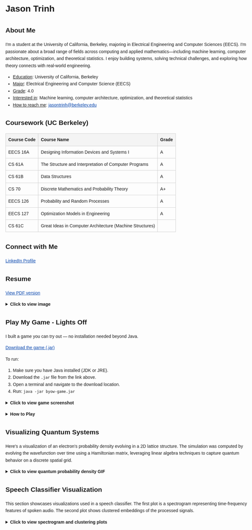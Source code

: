 <!DOCTYPE html>
<html lang="en">
<head>
  <meta charset="UTF-8">
  <meta name="viewport" content="width=device-width, initial-scale=1.0">
  <title>Jason Trinh</title>
  <style>
    body {
      font-family: Arial, sans-serif;
      line-height: 1.6;
      max-width: 800px;
      margin: auto;
      padding: 20px;
    }
    details {
      margin-bottom: 1em;
    }
    summary {
      font-weight: bold;
      cursor: pointer;
    }
    table {
      width: 100%;
      border-collapse: collapse;
      margin-top: 1em;
    }
    th, td {
      border: 1px solid #ccc;
      padding: 8px;
      text-align: left;
    }
    th {
      background-color: #f4f4f4;
    }
    a {
      color: #0645ad;
    }
  </style>
</head>
<body>
  <h1>Jason Trinh</h1>

  <h2>About Me</h2>
  <p>
    I'm a student at the University of California, Berkeley, majoring in Electrical Engineering and Computer Sciences (EECS). I'm passionate about a broad range of fields across computing and applied mathematics—including machine learning, computer architecture, optimization, and theoretical statistics. I enjoy building systems, solving technical challenges, and exploring how theory connects with real-world engineering.
  </p>
  <ul>
    <li><u>Education</u>: University of California, Berkeley</li>
    <li><u>Major</u>: Electrical Engineering and Computer Science (EECS)</li>
    <li><u>Grade</u>: 4.0</li>
    <li><u>Interested in</u>: Machine learning, computer architecture, optimization, and theoretical statistics</li>
    <li><u>How to reach me</u>: <a href="mailto:jasontrinh@berkeley.edu">jasontrinh@berkeley.edu</a></li>
  </ul>

  <h2>Coursework (UC Berkeley)</h2>
  <table>
    <tr><th>Course Code</th><th>Course Name</th><th>Grade</th></tr>
    <tr><td>EECS 16A</td><td>Designing Information Devices and Systems I</td><td>A</td></tr>
    <tr><td>CS 61A</td><td>The Structure and Interpretation of Computer Programs</td><td>A</td></tr>
    <tr><td>CS 61B</td><td>Data Structures</td><td>A</td></tr>
    <tr><td>CS 70</td><td>Discrete Mathematics and Probability Theory</td><td>A+</td></tr>
    <tr><td>EECS 126</td><td>Probability and Random Processes</td><td>A</td></tr>
    <tr><td>EECS 127</td><td>Optimization Models in Engineering</td><td>A</td></tr>
    <tr><td>CS 61C</td><td>Great Ideas in Computer Architecture (Machine Structures)</td><td></td></tr>
  </table>

  <h2>Connect with Me</h2>
  <p><a href="https://www.linkedin.com/in/jason-trinh-4590a8315">LinkedIn Profile</a></p>

  <h2>Resume</h2>
  <p><a href="https://raw.githubusercontent.com/jaizunT/jaizunT.github.io/main/Resume%207-25-27_img.jpg">View PDF version</a></p>
  <details>
    <summary>Click to view image</summary>
    <p align="center">
      <img src="https://raw.githubusercontent.com/jaizunT/jaizunT.github.io/main/Resume%207-25-27_img.jpg" alt="Resume" width="70%">
    </p>
  </details>

  <h2>Play My Game - Lights Off</h2>
  <p>I built a game you can try out — no installation needed beyond Java.</p>
  <p><a href="https://raw.githubusercontent.com/jaizunT/jaizunT.github.io/main/byow-game.jar">Download the game (.jar)</a></p>
  <p>To run:</p>
  <ol>
    <li>Make sure you have Java installed (JDK or JRE).</li>
    <li>Download the <code>.jar</code> file from the link above.</li>
    <li>Open a terminal and navigate to the download location.</li>
    <li>Run: <code>java -jar byow-game.jar</code></li>
  </ol>
  <details>
    <summary>Click to view game screenshot</summary>
    <p align="center">
      <a href="https://raw.githubusercontent.com/jaizunT/jaizunT.github.io/main/game_preview.png" target="_blank">
        <img src="https://raw.githubusercontent.com/jaizunT/jaizunT.github.io/main/game_preview.png" alt="Lights Off Game Screenshot" width="80%">
      </a>
    </p>
  </details>

  <details>
    <summary>How to Play</summary>
    <ul>
      <li>Explore the world</li>
      <li>Find keys scattered across the map and place them in "the zone"</li>
      <li>Enter the portal to win</li>
      <li>Collect orbs to use abilities</li>
      <li>Avoid "the entity"</li>
    </ul>
    <ul>
      <li><code>n</code>: Start new game</li>
      <li><code>l</code>: Load game</li>
      <li><code>q</code>: Quit</li>
    </ul>
    <ul>
      <li>Move: <code>w</code>, <code>a</code>, <code>s</code>, <code>d</code></li>
      <li><code>j</code>: Pick up / place key</li>
      <li><code>k</code>: Dash</li>
      <li><code>m</code>: Teleport</li>
    </ul>
    <ul>
      <li><code>z</code>: Toggle lights</li>
      <li><code>x</code>: Show path</li>
      <li><code>v</code>: Save</li>
      <li><code>l</code>: Load</li>
      <li><code>r</code>: Restart</li>
      <li><code>:</code> then <code>q</code>: Quit</li>
    </ul>
    <ul>
      <li>HUD: Facing, keys, orbs, cursor tile</li>
    </ul>
  </details>

  <h2>Visualizing Quantum Systems</h2>
  <p>Here's a visualization of an electron's probability density evolving in a 2D lattice structure. The simulation was computed by evolving the wavefunction over time using a Hamiltonian matrix, leveraging linear algebra techniques to capture quantum behavior on a discrete spatial grid.</p>
  <details>
    <summary>Click to view quantum probability density GIF</summary>
    <p align="center">
      <a href="https://raw.githubusercontent.com/jaizunT/jaizunT.github.io/main/electron.gif" target="_blank">
        <img src="https://raw.githubusercontent.com/jaizunT/jaizunT.github.io/main/electron.gif" alt="Electron Density in 2D Lattice" width="70%">
      </a>
    </p>
  </details>

  <h2>Speech Classifier Visualization</h2>
  <p>This section showcases visualizations used in a speech classifier. The first plot is a spectrogram representing time-frequency features of spoken audio. The second plot shows clustered embeddings of the processed signals.</p>
  <details>
    <summary>Click to view spectrogram and clustering plots</summary>
    <p align="center">
      <a href="https://raw.githubusercontent.com/jaizunT/jaizunT.github.io/main/spectrogram.png" target="_blank">
        <img src="https://raw.githubusercontent.com/jaizunT/jaizunT.github.io/main/spectrogram.png" alt="Spectrogram" width="50%">
      </a>
    </p>
    <p align="center">
      <a href="https://raw.githubusercontent.com/jaizunT/jaizunT.github.io/main/cluster.png" target="_blank">
        <img src="https://raw.githubusercontent.com/jaizunT/jaizunT.github.io/main/cluster.png" alt="Embedding Clusters" width="50%">
      </a>
    </p>
  </details>
</body>
</html>
